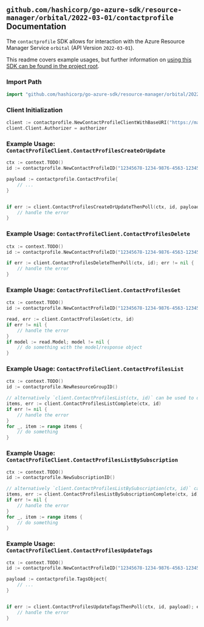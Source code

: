 
## `github.com/hashicorp/go-azure-sdk/resource-manager/orbital/2022-03-01/contactprofile` Documentation

The `contactprofile` SDK allows for interaction with the Azure Resource Manager Service `orbital` (API Version `2022-03-01`).

This readme covers example usages, but further information on [using this SDK can be found in the project root](https://github.com/hashicorp/go-azure-sdk/tree/main/docs).

### Import Path

```go
import "github.com/hashicorp/go-azure-sdk/resource-manager/orbital/2022-03-01/contactprofile"
```


### Client Initialization

```go
client := contactprofile.NewContactProfileClientWithBaseURI("https://management.azure.com")
client.Client.Authorizer = authorizer
```


### Example Usage: `ContactProfileClient.ContactProfilesCreateOrUpdate`

```go
ctx := context.TODO()
id := contactprofile.NewContactProfileID("12345678-1234-9876-4563-123456789012", "example-resource-group", "contactProfileValue")

payload := contactprofile.ContactProfile{
	// ...
}


if err := client.ContactProfilesCreateOrUpdateThenPoll(ctx, id, payload); err != nil {
	// handle the error
}
```


### Example Usage: `ContactProfileClient.ContactProfilesDelete`

```go
ctx := context.TODO()
id := contactprofile.NewContactProfileID("12345678-1234-9876-4563-123456789012", "example-resource-group", "contactProfileValue")

if err := client.ContactProfilesDeleteThenPoll(ctx, id); err != nil {
	// handle the error
}
```


### Example Usage: `ContactProfileClient.ContactProfilesGet`

```go
ctx := context.TODO()
id := contactprofile.NewContactProfileID("12345678-1234-9876-4563-123456789012", "example-resource-group", "contactProfileValue")

read, err := client.ContactProfilesGet(ctx, id)
if err != nil {
	// handle the error
}
if model := read.Model; model != nil {
	// do something with the model/response object
}
```


### Example Usage: `ContactProfileClient.ContactProfilesList`

```go
ctx := context.TODO()
id := contactprofile.NewResourceGroupID()

// alternatively `client.ContactProfilesList(ctx, id)` can be used to do batched pagination
items, err := client.ContactProfilesListComplete(ctx, id)
if err != nil {
	// handle the error
}
for _, item := range items {
	// do something
}
```


### Example Usage: `ContactProfileClient.ContactProfilesListBySubscription`

```go
ctx := context.TODO()
id := contactprofile.NewSubscriptionID()

// alternatively `client.ContactProfilesListBySubscription(ctx, id)` can be used to do batched pagination
items, err := client.ContactProfilesListBySubscriptionComplete(ctx, id)
if err != nil {
	// handle the error
}
for _, item := range items {
	// do something
}
```


### Example Usage: `ContactProfileClient.ContactProfilesUpdateTags`

```go
ctx := context.TODO()
id := contactprofile.NewContactProfileID("12345678-1234-9876-4563-123456789012", "example-resource-group", "contactProfileValue")

payload := contactprofile.TagsObject{
	// ...
}


if err := client.ContactProfilesUpdateTagsThenPoll(ctx, id, payload); err != nil {
	// handle the error
}
```
